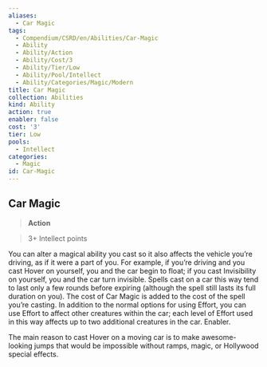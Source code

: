 ```yaml
---
aliases:
  - Car Magic
tags:
  - Compendium/CSRD/en/Abilities/Car-Magic
  - Ability
  - Ability/Action
  - Ability/Cost/3
  - Ability/Tier/Low
  - Ability/Pool/Intellect
  - Ability/Categories/Magic/Modern
title: Car Magic
collection: Abilities
kind: Ability
action: true
enabler: false
cost: '3'
tier: Low
pools:
  - Intellect
categories:
  - Magic
id: Car-Magic
---
```

## Car Magic  
>**Action**    
>3+ Intellect points  
You can alter a magical ability you cast so it also affects the vehicle you’re driving, as if it were a part of you. For example, if you’re driving and you cast Hover on yourself, you and the car begin to float; if you cast Invisibility on yourself, you and the car turn invisible. Spells cast on a car this way tend to last only a few rounds before expiring (although the spell still lasts its full duration on you). The cost of Car Magic is added to the cost of the spell you’re casting. In addition to the normal options for using Effort, you can use Effort to affect other creatures within the car; each level of Effort used in this way affects up to two additional creatures in the car. Enabler.  
  
The main reason to cast Hover on a moving car is to make awesome-looking jumps that would be impossible without ramps, magic, or Hollywood special effects.  
  
  
